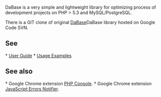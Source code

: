 DaBase is a very simple and lightweight library for optimizing process of development projects on PHP > 5.3 and MySQL/PostgreSQL.

There is a GIT clone of original <a href="http://code.google.com/p/dabase">DaBase</a>DaBase library hosted on Google Code SVN</a>.

<h2>See</h2>
  * <a href="https://github.com/barbushin/dabase/wiki/User-Guide">User Guide</a>
  * <a href="https://github.com/barbushin/dabase/wiki/Usage-Examples">Usage Examples</a>

<h2>See also</h2>
  * Google Chrome extension <a href="http://goo.gl/b10YF">PHP Console</a>.
  * Google Chrome extension <a href="http://goo.gl/kNix9">JavaScript Errors Notifier</a>.